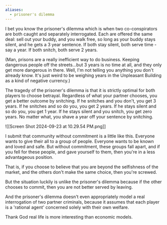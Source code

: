```yaml
---
aliases:
  - prisoner's dilemma
---
```

I bet you know the prisoner's dilemma which is when two co-conspirators are both caught and separately interrogated. Each are offered the same deal: sell out your buddy, and you walk free, so long as your buddy stays silent, and he gets a 3 year sentence. If both stay silent, both serve time - say a year. If both snitch, both serve 2 years. 

(Man, prisons are a really inefficient way to do business. Keeping dangerous people off the streets...but 3 years is no time at all, and they only get more dangerous in there. Well, I'm not telling you anything you don't already know. It's just weird to be weighing years in the Unpleasant Building as a kind of negative currency.) 

The tragedy of the prisoner's dilemma is that it is strictly optimal for both players to choose betrayal. Regardless of what your partner chooses, you get a better outcome by snitching. If he snitches and you don't, you get 3 years. If he snitches and so do you, you get 2 years. If he stays silent and so do you, you get 1 year. If he stays silent and you snitch, you get zero years. No matter what, you shave a year off your sentence by snitching.

![[Screen Shot 2024-09-23 at 10.29.54 PM.png]]

I submit that community without commitment is a little like this. Everyone wants to give their all to a group of people. Everyone wants to be known and loved and safe. But without commitment, these groups fall apart, and if you fell for these people, and gave yourself to them, then you're in a less advantageous position. 

That is, if you choose to believe that you are beyond the selfishness of the market, and the others don't make the same choice, then you're screwed.

But the situation luckily is unlike the prisoner's dilemma because if the other chooses to commit, then you are not better served by leaving. 

And the prisoner's dilemma doesn't even appropriately model a real interrogation of two partner criminals, because it assumes that each player is a 'rational agent' concerned solely with their own welfare. 

Thank God real life is more interesting than economic models. 